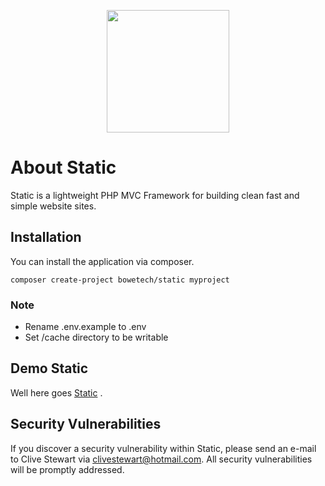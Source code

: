<p align="center">
<a href="https://bowetech.com" target="_blank">
<img src="https://bowetech.com/img/bowetech-logo.png" width="196">

</a></p>



# About Static 
Static is a lightweight PHP MVC Framework for building clean fast and simple website sites.


## Installation
You can install the application via composer.
```
composer create-project bowetech/static myproject
```
### Note
-  Rename .env.example to .env
-  Set /cache directory to be writable

## Demo Static

Well here goes [Static](https://static.bowetech.com)  .


## Security Vulnerabilities

If you discover a security vulnerability within Static, please send an e-mail to Clive Stewart via [clivestewart@hotmail.com](mailto:clivestewart@hotmail.com). All security vulnerabilities will be promptly addressed.
